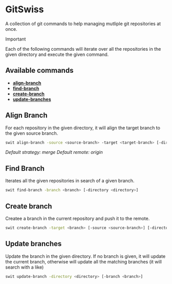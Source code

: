 # GitSwiss

A collection of git commands to help managing mutliple git repositories at once.

> [!IMPORTANT]
> Each of the following commands will iterate over all the repositories in the given directory and execute the given command.

## Available commands

- [**align-branch**](#align-branch)
- [**find-branch**](#find-branch)
- [**create-branch**](#create-branch)
- [**update-branches**](#create-branch)

## Align Branch

For each repository in the given directory, it will align the target branch to the given source branch.

```bash
swit align-branch -source <source-branch> -target <target-branch> [-directory <directory>] [-strategy <pull|merge>] [-remote <remote_name>]
```
*Default strategy: merge*
*Default remote:   origin*

## Find Branch

Iterates all the given repositories in search of a given branch.

```bash
swit find-branch -branch <branch> [-directory <directory>]
```

## Create branch

Createe a branch in the current repository and push it to the remote.

```bash
swit create-branch -target <branch> [-source <source-branch>] [-directory <directory>]
```

## Update branches

Update the branch in the given directory. If no branch is given, it will update the current branch, otherwise will update all the matching branches (it will search with a like)

```bash
swit update-branch -directory <directory> [-branch <branch>]
```
